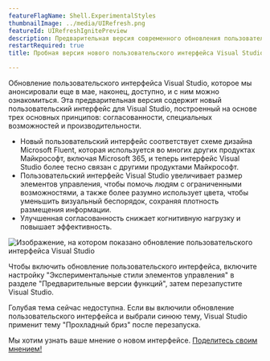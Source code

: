 ```yaml
---
featureFlagName: Shell.ExperimentalStyles
thumbnailImage: ../media/UIRefresh.png
featureId: UIRefreshIgnitePreview
description: Предварительная версия современного обновления пользовательского интерфейса Visual Studio.
restartRequired: true
title: Пробная версия нового пользовательского интерфейса Visual Studio

---
```


Обновление пользовательского интерфейса Visual Studio, которое мы анонсировали еще в мае, наконец, доступно, и с ним можно ознакомиться. Эта предварительная версия содержит новый пользовательский интерфейс для Visual Studio, построенный на основе трех основных принципов: согласованности, специальных возможностей и производительности.
- Новый пользовательский интерфейс соответствует схеме дизайна Microsoft Fluent, которая используется во многих других продуктах Майкрософт, включая Microsoft 365, и теперь интерфейс Visual Studio более тесно связан с другими продуктами Майкрософт.
- Пользовательский интерфейс Visual Studio увеличивает размер элементов управления, чтобы помочь людям с ограниченными возможностями, а также более разумно использует цвета, чтобы уменьшить визуальный беспорядок, сохраняя плотность размещения информации.
- Улучшенная согласованность снижает когнитивную нагрузку и повышает эффективность.
 
![Изображение, на котором показано обновление пользовательского интерфейса Visual Studio](../media/UIRefresh.png)
 
Чтобы включить обновление пользовательского интерфейса, включите настройку "Экспериментальные стили элементов управления" в разделе "Предварительные версии функций", затем перезапустите Visual Studio.
 
Голубая тема сейчас недоступна. Если вы включили обновление пользовательского интерфейса и выбрали синюю тему, Visual Studio применит тему "Прохладный бриз" после перезапуска.
 
Мы хотим узнать ваше мнение о новом интерфейсе. [Поделитесь своим мнением!](https://aka.ms/uirefresh179devcomm)
